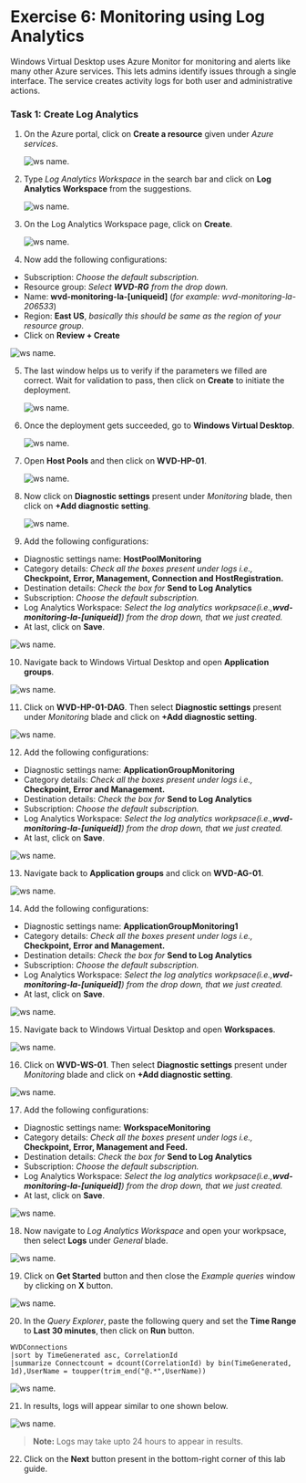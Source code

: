 # Exercise 6: Monitoring using Log Analytics

Windows Virtual Desktop uses Azure Monitor for monitoring and alerts like many other Azure services. This lets admins identify issues through a single interface. The service creates activity logs for both user and administrative actions.


### **Task 1: Create Log Analytics**

1. On the Azure portal, click on **Create a resource** given under *Azure services*.

   ![ws name.](media/wiw.png)

2. Type *Log Analytics Workspace* in the search bar and click on **Log Analytics Workspace** from the suggestions.

   ![ws name.](media/wiw1.png)

3. On the Log Analytics Workspace page, click on **Create**.

   ![ws name.](media/wiw2.png)

4. Now add the following configurations:

  - Subscription: *Choose the default subscription.*
  - Resource group: *Select **WVD-RG** from the drop down.*
  - Name: **wvd-monitoring-la-[uniqueid]** (*for example: wvd-monitoring-la-206533*)
  - Region: **East US**, *basically this should be same as the region of your resource group.*
  - Click on **Review + Create**

   ![ws name.](media/wiw3.png)

5. The last window helps us to verify if the parameters we filled are correct. Wait for validation to pass, then click on **Create** to initiate the deployment.

   ![ws name.](media/wiw18.png)

6. Once the deployment gets succeeded, go to **Windows Virtual Desktop**.

   ![ws name.](media/64.png)

7. Open **Host Pools** and then click on **WVD-HP-01**.

   ![ws name.](media/wiw12.png)

8. Now click on **Diagnostic settings** present under *Monitoring* blade, then click on **+Add diagnostic setting**.

   ![ws name.](media/wiw5.png)

9. Add the following configurations:

  - Diagnostic settings name: **HostPoolMonitoring**
  - Category details: *Check all the boxes present under logs i.e.,* **Checkpoint, Error, Management, Connection and HostRegistration.** 
  - Destination details: *Check the box for* **Send to Log Analytics**
  - Subscription: *Choose the default subscription.*
  - Log Analytics Workspace: *Select the log analytics workpsace(i.e.,**wvd-monitoring-la-[uniqueid]**) from the drop down, that we just created.*
  - At last, click on **Save**.

   ![ws name.](media/wiw6.png)

10. Navigate back to Windows Virtual Desktop and open **Application groups**.

   ![ws name.](media/wiw10.png)
   
11. Click on **WVD-HP-01-DAG**. Then select **Diagnostic settings** present under *Monitoring* blade and click on **+Add diagnostic setting**.

   ![ws name.](media/wiw20.png) 
   
12. Add the following configurations:

  - Diagnostic settings name: **ApplicationGroupMonitoring**
  - Category details: *Check all the boxes present under logs i.e.,* **Checkpoint, Error and Management.** 
  - Destination details: *Check the box for* **Send to Log Analytics**
  - Subscription: *Choose the default subscription.*
  - Log Analytics Workspace: *Select the log analytics workpsace(i.e.,**wvd-monitoring-la-[uniqueid]**) from the drop down, that we just created.*
  - At last, click on **Save**.

   ![ws name.](media/wiw8.png)
   
13. Navigate back to **Application groups** and click on **WVD-AG-01**.

   ![ws name.](media/wiw25.png)

14. Add the following configurations:

  - Diagnostic settings name: **ApplicationGroupMonitoring1**
  - Category details: *Check all the boxes present under logs i.e.,* **Checkpoint, Error and Management.** 
  - Destination details: *Check the box for* **Send to Log Analytics**
  - Subscription: *Choose the default subscription.*
  - Log Analytics Workspace: *Select the log analytics workpsace(i.e.,**wvd-monitoring-la-[uniqueid]**) from the drop down, that we just created.*
  - At last, click on **Save**.

   ![ws name.](media/wiw26.png)

15. Navigate back to Windows Virtual Desktop and open **Workspaces**.

   ![ws name.](media/wiw9.png)
   
16. Click on **WVD-WS-01**. Then select **Diagnostic settings** present under *Monitoring* blade and click on **+Add diagnostic setting**.    
   
   ![ws name.](media/wiw11.png)
 
17. Add the following configurations:

  - Diagnostic settings name: **WorkspaceMonitoring**
  - Category details: *Check all the boxes present under logs i.e.,* **Checkpoint, Error, Management and Feed.** 
  - Destination details: *Check the box for* **Send to Log Analytics**
  - Subscription: *Choose the default subscription.*
  - Log Analytics Workspace: *Select the log analytics workpsace(i.e.,**wvd-monitoring-la-[uniqueid]**) from the drop down, that we just created.*
  - At last, click on **Save**.  
   
   ![ws name.](media/wiw13.png)
   
18. Now navigate to *Log Analytics Workspace* and open your workpsace, then select **Logs** under *General* blade. 

   ![ws name.](media/wiw14.png)

19. Click on **Get Started** button and then close the *Example queries* window by clicking on **X** button.

   ![ws name.](media/wiw15.png)

20. In the *Query Explorer*, paste the following query and set the **Time Range** to **Last 30 minutes**, then click on **Run** button.

   ```
   WVDConnections 
   |sort by TimeGenerated asc, CorrelationId
   |summarize Connectcount = dcount(CorrelationId) by bin(TimeGenerated, 1d),UserName = toupper(trim_end("@.*",UserName))
   ```
   
   ![ws name.](media/wiw23.png)

21. In results, logs will appear similar to one shown below.

   ![ws name.](media/wiw17.png)

> **Note:** Logs may take upto 24 hours to appear in results.

22. Click on the **Next** button present in the bottom-right corner of this lab guide.





